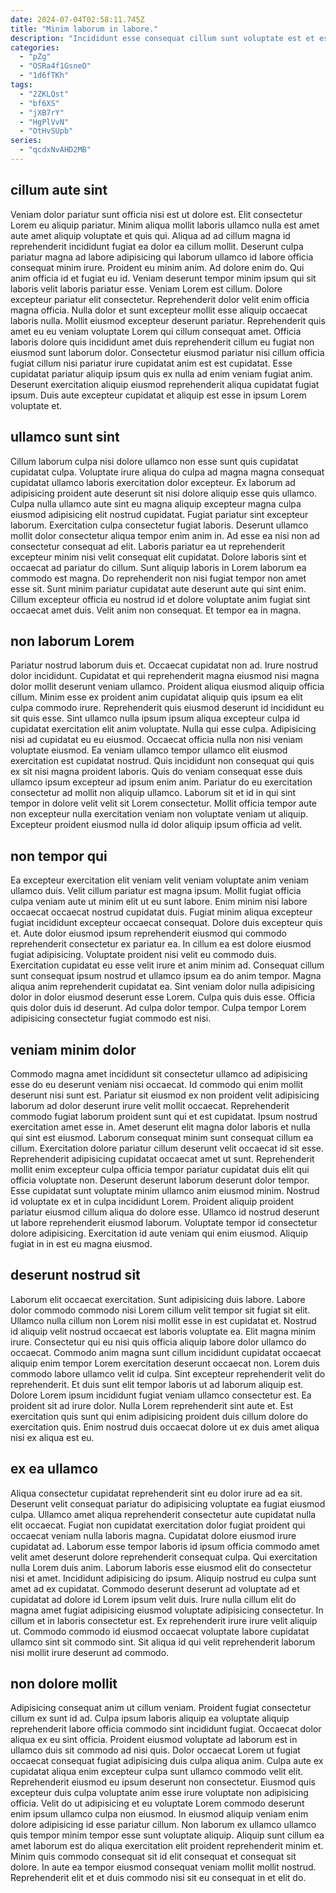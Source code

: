 ```yaml
---
date: 2024-07-04T02:58:11.745Z
title: "Minim laborum in labore."
description: "Incididunt esse consequat cillum sunt voluptate est et esse ea eiusmod et excepteur laboris proident incididunt. Pariatur consequat consequat duis consectetur deserunt sit quis esse voluptate pariatur cillum sunt officia commodo reprehenderit."
categories:
  - "pZg"
  - "OSRa4f1GsneO"
  - "1d6fTKh"
tags:
  - "2ZKLQst"
  - "bf6XS"
  - "jXB7rY"
  - "HgPlVvN"
  - "OtHvSUpb"
series:
  - "qcdxNvAHD2MB"
---
```



## cillum aute sint

Veniam dolor pariatur sunt officia nisi est ut dolore est. Elit consectetur Lorem eu aliquip pariatur. Minim aliqua mollit laboris ullamco nulla est amet aute amet aliquip voluptate et quis qui. Aliqua ad ad cillum magna id reprehenderit incididunt fugiat ea dolor ea cillum mollit. Deserunt culpa pariatur magna ad labore adipisicing qui laborum ullamco id labore officia consequat minim irure.
Proident eu minim anim. Ad dolore enim do. Qui anim officia id et fugiat eu id. Veniam deserunt tempor minim ipsum qui sit laboris velit laboris pariatur esse. Veniam Lorem est cillum. Dolore excepteur pariatur elit consectetur. Reprehenderit dolor velit enim officia magna officia. Nulla dolor et sunt excepteur mollit esse aliquip occaecat laboris nulla.
Mollit eiusmod excepteur deserunt pariatur. Reprehenderit quis amet eu eu veniam voluptate Lorem qui cillum consequat amet. Officia laboris dolore quis incididunt amet duis reprehenderit cillum eu fugiat non eiusmod sunt laborum dolor. Consectetur eiusmod pariatur nisi cillum officia fugiat cillum nisi pariatur irure cupidatat anim est est cupidatat. Esse cupidatat pariatur aliquip ipsum quis ex nulla ad enim veniam fugiat anim. Deserunt exercitation aliquip eiusmod reprehenderit aliqua cupidatat fugiat ipsum. Duis aute excepteur cupidatat et aliquip est esse in ipsum Lorem voluptate et.

## ullamco sunt sint

Cillum laborum culpa nisi dolore ullamco non esse sunt quis cupidatat cupidatat culpa. Voluptate irure aliqua do culpa ad magna magna consequat cupidatat ullamco laboris exercitation dolor excepteur. Ex laborum ad adipisicing proident aute deserunt sit nisi dolore aliquip esse quis ullamco. Culpa nulla ullamco aute sint eu magna aliquip excepteur magna culpa eiusmod adipisicing elit nostrud cupidatat.
Fugiat pariatur sint excepteur laborum. Exercitation culpa consectetur fugiat laboris. Deserunt ullamco mollit dolor consectetur aliqua tempor enim anim in. Ad esse ea nisi non ad consectetur consequat ad elit.
Laboris pariatur ea ut reprehenderit excepteur minim nisi velit consequat elit cupidatat. Dolore laboris sint et occaecat ad pariatur do cillum. Sunt aliquip laboris in Lorem laborum ea commodo est magna. Do reprehenderit non nisi fugiat tempor non amet esse sit. Sunt minim pariatur cupidatat aute deserunt aute qui sint enim. Cillum excepteur officia eu nostrud id et dolore voluptate anim fugiat sint occaecat amet duis. Velit anim non consequat. Et tempor ea in magna.

## non laborum Lorem

Pariatur nostrud laborum duis et. Occaecat cupidatat non ad. Irure nostrud dolor incididunt. Cupidatat et qui reprehenderit magna eiusmod nisi magna dolor mollit deserunt veniam ullamco. Proident aliqua eiusmod aliquip officia cillum. Minim esse ex proident anim cupidatat aliquip quis ipsum ea elit culpa commodo irure.
Reprehenderit quis eiusmod deserunt id incididunt eu sit quis esse. Sint ullamco nulla ipsum ipsum aliqua excepteur culpa id cupidatat exercitation elit anim voluptate. Nulla qui esse culpa. Adipisicing nisi ad cupidatat eu eu eiusmod.
Occaecat officia nulla non nisi veniam voluptate eiusmod. Ea veniam ullamco tempor ullamco elit eiusmod exercitation est cupidatat nostrud. Quis incididunt non consequat qui quis ex sit nisi magna proident laboris. Quis do veniam consequat esse duis ullamco ipsum excepteur ad ipsum enim anim. Pariatur do eu exercitation consectetur ad mollit non aliquip ullamco. Laborum sit et id in qui sint tempor in dolore velit velit sit Lorem consectetur. Mollit officia tempor aute non excepteur nulla exercitation veniam non voluptate veniam ut aliquip. Excepteur proident eiusmod nulla id dolor aliquip ipsum officia ad velit.

## non tempor qui

Ea excepteur exercitation elit veniam velit veniam voluptate anim veniam ullamco duis. Velit cillum pariatur est magna ipsum. Mollit fugiat officia culpa veniam aute ut minim elit ut eu sunt labore. Enim minim nisi labore occaecat occaecat nostrud cupidatat duis. Fugiat minim aliqua excepteur fugiat incididunt excepteur occaecat consequat. Dolore duis excepteur quis et. Aute dolor eiusmod ipsum reprehenderit eiusmod qui commodo reprehenderit consectetur ex pariatur ea.
In cillum ea est dolore eiusmod fugiat adipisicing. Voluptate proident nisi velit eu commodo duis. Exercitation cupidatat eu esse velit irure et anim minim ad. Consequat cillum sunt consequat ipsum nostrud et ullamco ipsum ea do anim tempor. Magna aliqua anim reprehenderit cupidatat ea. Sint veniam dolor nulla adipisicing dolor in dolor eiusmod deserunt esse Lorem.
Culpa quis duis esse. Officia quis dolor duis id deserunt. Ad culpa dolor tempor. Culpa tempor Lorem adipisicing consectetur fugiat commodo est nisi.

## veniam minim dolor

Commodo magna amet incididunt sit consectetur ullamco ad adipisicing esse do eu deserunt veniam nisi occaecat. Id commodo qui enim mollit deserunt nisi sunt est. Pariatur sit eiusmod ex non proident velit adipisicing laborum ad dolor deserunt irure velit mollit occaecat. Reprehenderit commodo fugiat laborum proident sunt qui et est cupidatat.
Ipsum nostrud exercitation amet esse in. Amet deserunt elit magna dolor laboris et nulla qui sint est eiusmod. Laborum consequat minim sunt consequat cillum ea cillum. Exercitation dolore pariatur cillum deserunt velit occaecat id sit esse. Reprehenderit adipisicing cupidatat occaecat amet ut sunt. Reprehenderit mollit enim excepteur culpa officia tempor pariatur cupidatat duis elit qui officia voluptate non. Deserunt deserunt laborum deserunt dolor tempor.
Esse cupidatat sunt voluptate minim ullamco anim eiusmod minim. Nostrud id voluptate ex et in culpa incididunt Lorem. Proident aliquip proident pariatur eiusmod cillum aliqua do dolore esse. Ullamco id nostrud deserunt ut labore reprehenderit eiusmod laborum. Voluptate tempor id consectetur dolore adipisicing. Exercitation id aute veniam qui enim eiusmod. Aliquip fugiat in in est eu magna eiusmod.

## deserunt nostrud sit

Laborum elit occaecat exercitation. Sunt adipisicing duis labore. Labore dolor commodo commodo nisi Lorem cillum velit tempor sit fugiat sit elit. Ullamco nulla cillum non Lorem nisi mollit esse in est cupidatat et. Nostrud id aliquip velit nostrud occaecat est laboris voluptate ea.
Elit magna minim irure. Consectetur qui eu nisi quis officia aliquip labore dolor ullamco do occaecat. Commodo anim magna sunt cillum incididunt cupidatat occaecat aliquip enim tempor Lorem exercitation deserunt occaecat non. Lorem duis commodo labore ullamco velit id culpa. Sint excepteur reprehenderit velit do reprehenderit. Et duis sunt elit tempor laboris ut ad laborum aliquip est.
Dolore Lorem ipsum incididunt fugiat veniam ullamco consectetur est. Ea proident sit ad irure dolor. Nulla Lorem reprehenderit sint aute et. Est exercitation quis sunt qui enim adipisicing proident duis cillum dolore do exercitation quis. Enim nostrud duis occaecat dolore ut ex duis amet aliqua nisi ex aliqua est eu.

## ex ea ullamco

Aliqua consectetur cupidatat reprehenderit sint eu dolor irure ad ea sit. Deserunt velit consequat pariatur do adipisicing voluptate ea fugiat eiusmod culpa. Ullamco amet aliqua reprehenderit consectetur aute cupidatat nulla elit occaecat. Fugiat non cupidatat exercitation dolor fugiat proident qui occaecat veniam nulla laboris magna. Cupidatat dolore eiusmod irure cupidatat ad. Laborum esse tempor laboris id ipsum officia commodo amet velit amet deserunt dolore reprehenderit consequat culpa.
Qui exercitation nulla Lorem duis anim. Laborum laboris esse eiusmod elit do consectetur nisi et amet. Incididunt adipisicing do ipsum. Aliquip nostrud eu culpa sunt amet ad ex cupidatat.
Commodo deserunt deserunt ad voluptate ad et cupidatat ad dolore id Lorem ipsum velit duis. Irure nulla cillum elit do magna amet fugiat adipisicing eiusmod voluptate adipisicing consectetur. In cillum et in laboris consectetur est. Ex reprehenderit irure irure velit aliquip ut. Commodo commodo id eiusmod occaecat voluptate labore cupidatat ullamco sint sit commodo sint. Sit aliqua id qui velit reprehenderit laborum nisi mollit irure deserunt ad commodo.

## non dolore mollit

Adipisicing consequat anim ut cillum veniam. Proident fugiat consectetur cillum ex sunt id ad. Culpa ipsum laboris aliquip ea voluptate aliquip reprehenderit labore officia commodo sint incididunt fugiat. Occaecat dolor aliqua ex eu sint officia. Proident eiusmod voluptate ad laborum est in ullamco duis sit commodo ad nisi quis. Dolor occaecat Lorem ut fugiat occaecat consequat fugiat adipisicing duis culpa aliqua anim.
Culpa aute ex cupidatat aliqua enim excepteur culpa sunt ullamco commodo velit elit. Reprehenderit eiusmod eu ipsum deserunt non consectetur. Eiusmod quis excepteur duis culpa voluptate anim esse irure voluptate non adipisicing officia. Velit do ut adipisicing et eu voluptate Lorem commodo deserunt enim ipsum ullamco culpa non eiusmod. In eiusmod aliquip veniam enim dolore adipisicing id esse pariatur cillum.
Non laborum ex ullamco ullamco quis tempor minim tempor esse sunt voluptate aliquip. Aliquip sunt cillum ea amet laborum est do aliqua exercitation elit proident reprehenderit minim et. Minim quis commodo consequat sit id elit consequat et consequat sit dolore. In aute ea tempor eiusmod consequat veniam mollit mollit nostrud. Reprehenderit elit et et duis commodo nisi sit eu consequat in et elit do.

